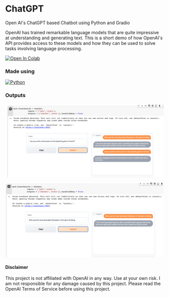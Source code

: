 # ChatGPT

Open AI's ChatGPT based Chatbot using Python and Gradio 

OpenAI has trained remarkable language models that are quite impressive at understanding and generating text. This is a short demo of how OpenAI's API provides access to these models and how they can be used to solve tasks involving language processing. 

[![Open In Colab](https://colab.research.google.com/assets/colab-badge.svg)](https://colab.research.google.com/github/ginobaltazar7/66daysofdata/blob/master/ChatGPT/ChatGPT_Sample.ipynb)

### Made using 
[![Python](https://img.shields.io/badge/python%20-%2314354C.svg?&style=for-the-badge&logo=python&logoColor=white)](https://www.python.org/)

### Outputs

![Output 1](./images/ChatGPTOut1.png)

![Output 2](./images/ChatGPTOut2.png)



#### Disclaimer
This project is not affiliated with OpenAI in any way. Use at your own risk. I am not responsible for any damage caused by this project. Please read the OpenAI Terms of Service before using this project.






